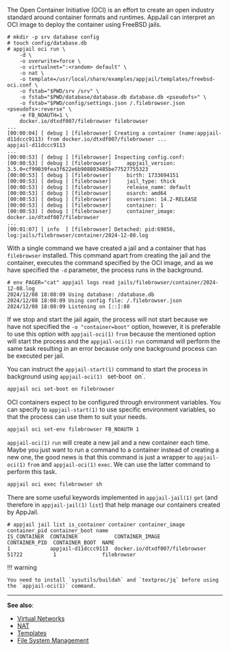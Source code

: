 The Open Container Initiative (OCI) is an effort to create an open industry standard around container formats and runtimes. AppJail can interpret an OCI image to deploy the container using FreeBSD jails.

```console
# mkdir -p srv database config
# touch config/database.db
# appjail oci run \
    -d \
    -o overwrite=force \
    -o virtualnet=":<random> default" \
    -o nat \
    -o template=/usr/local/share/examples/appjail/templates/freebsd-oci.conf \
    -o fstab="$PWD/srv /srv" \
    -o fstab="$PWD/database/database.db database.db <pseudofs>" \
    -o fstab="$PWD/config/settings.json /.filebrowser.json <pseudofs>:reverse" \
    -e FB_NOAUTH=1 \
    docker.io/dtxdf007/filebrowser filebrowser
...
[00:00:04] [ debug ] [filebrowser] Creating a container (name:appjail-d11dccc9113) from docker.io/dtxdf007/filebrowser ...
appjail-d11dccc9113
...
[00:00:53] [ debug ] [filebrowser] Inspecting config.conf:
[00:00:53] [ debug ] [filebrowser]     appjail_version: 3.5.0+cf99039fea3f622e6b908803485be77527755323
[00:00:53] [ debug ] [filebrowser]     birth: 1733694151
[00:00:53] [ debug ] [filebrowser]     jail_type: thick
[00:00:53] [ debug ] [filebrowser]     release_name: default
[00:00:53] [ debug ] [filebrowser]     osarch: amd64
[00:00:53] [ debug ] [filebrowser]     osversion: 14.2-RELEASE
[00:00:53] [ debug ] [filebrowser]     container: 1
[00:00:53] [ debug ] [filebrowser]     container_image: docker.io/dtxdf007/filebrowser
...
[00:01:07] [ info  ] [filebrowser] Detached: pid:69856, log:jails/filebrowser/container/2024-12-08.log
```

With a single command we have created a jail and a container that has `filebrowser` installed. This command apart from creating the jail and the container, executes the command specified by the OCI image, and as we have specified the `-d` parameter, the process runs in the background.

```console
# env PAGER="cat" appjail logs read jails/filebrowser/container/2024-12-08.log
2024/12/08 18:08:09 Using database: /database.db
2024/12/08 18:08:09 Using config file: /.filebrowser.json
2024/12/08 18:08:09 Listening on [::]:80
```

If we stop and start the jail again, the process will not start because we have not specified the `-o "container=boot"` option, however, it is preferable to use this option with `appjail-oci(1)` `from` because the mentioned option will start the process and the `appjail-oci(1)` `run` command will perform the same task resulting in an error because only one background process can be executed per jail.

You can instruct the `appjail-start(1)` command to start the process in background using `appjail-oci(1)` ` `set-boot` `on`.

```sh
appjail oci set-boot on filebrowser
```

OCI containers expect to be configured through environment variables. You can specify to `appjail-start(1)` to use specific environment variables, so that the process can use them to suit your needs.

```sh
appjail oci set-env filebrowser FB_NOAUTH 1
```

`appjail-oci(1)` `run` will create a new jail and a new container each time. Maybe you just want to run a command to a container instead of creating a new one, the good news is that this command is just a wrapper to `appjail-oci(1)` `from` and `appjail-oci(1)` `exec`. We can use the latter command to perform this task.

```sh
appjail oci exec filebrowser sh
```

There are some useful keywords implemented in `appjail-jail(1)` `get` (and therefore in `appjail-jail(1)` `list`) that help manage our containers created by AppJail.

```console
# appjail jail list is_container container container_image container_pid container_boot name
IS_CONTAINER  CONTAINER            CONTAINER_IMAGE                 CONTAINER_PID  CONTAINER_BOOT  NAME
1             appjail-d11dccc9113  docker.io/dtxdf007/filebrowser  51722          1               filebrowser
```

!!! warning

    You need to install `sysutils/buildah` and `textproc/jq` before using the `appjail-oci(1)` command.

---

**See also**:

* [Virtual Networks](networking/virtual-networks/intro.md)
* [NAT](networking/virtual-networks/NAT.md)
* [Templates](templates.md)
* [File System Management](fs-mgmt.md)
